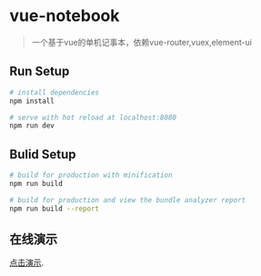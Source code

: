 # vue-notebook

> 一个基于vue的单机记事本，依赖vue-router,vuex,element-ui

## Run Setup

``` bash
# install dependencies
npm install

# serve with hot reload at localhost:8080
npm run dev
```
## Bulid Setup

``` bash
# build for production with minification
npm run build

# build for production and view the bundle analyzer report
npm run build --report
```
## 在线演示
[点击演示](http://wshome.bid/main/vue/vue-notebook/).
